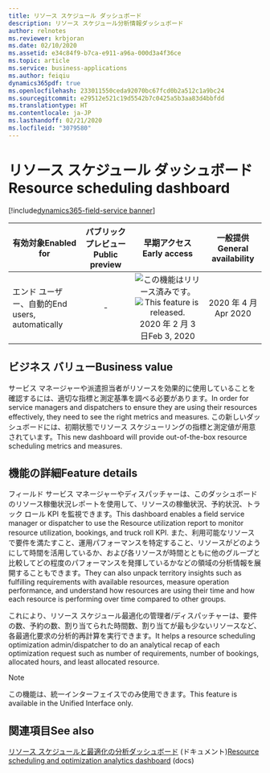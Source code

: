 ```yaml
---
title: リソース スケジュール ダッシュボード
description: リソース スケジュール分析情報ダッシュボード
author: relnotes
ms.reviewer: krbjoran
ms.date: 02/10/2020
ms.assetid: e34c84f9-b7ca-e911-a96a-000d3a4f36ce
ms.topic: article
ms.service: business-applications
ms.author: feiqiu
dynamics365pdf: true
ms.openlocfilehash: 233011550ceda92070bc67fcd0b2a512c1a9bc24
ms.sourcegitcommit: e29512e521c19d5542b7c0425a5b3aa83d4bbfdd
ms.translationtype: HT
ms.contentlocale: ja-JP
ms.lasthandoff: 02/21/2020
ms.locfileid: "3079580"
---
```

# <a name="resource-scheduling-dashboard"></a><span data-ttu-id="213e6-103">リソース スケジュール ダッシュボード</span><span class="sxs-lookup"><span data-stu-id="213e6-103">Resource scheduling dashboard</span></span>
[!include[dynamics365-field-service banner](../includes/dynamics365-field-service.md)]

| <span data-ttu-id="213e6-104">有効対象</span><span class="sxs-lookup"><span data-stu-id="213e6-104">Enabled for</span></span>    |  <span data-ttu-id="213e6-105">パブリック プレビュー</span><span class="sxs-lookup"><span data-stu-id="213e6-105">Public preview</span></span> | <span data-ttu-id="213e6-106">早期アクセス</span><span class="sxs-lookup"><span data-stu-id="213e6-106">Early access</span></span> | <span data-ttu-id="213e6-107">一般提供</span><span class="sxs-lookup"><span data-stu-id="213e6-107">General availability</span></span> | 
| ---------- | :----------: |:----------: |:----------: |
|<span data-ttu-id="213e6-108">エンド ユーザー、自動的</span><span class="sxs-lookup"><span data-stu-id="213e6-108">End users, automatically</span></span>|-|<span data-ttu-id="213e6-109">![この機能はリリース済みです。](/dynamics365-release-plan/media/green-checkmark.png "この機能はリリース済みです。")</span><span class="sxs-lookup"><span data-stu-id="213e6-109">![This feature is released.](/dynamics365-release-plan/media/green-checkmark.png "This feature is released.")</span></span> <span data-ttu-id="213e6-110">2020 年 2 月 3 日</span><span class="sxs-lookup"><span data-stu-id="213e6-110">Feb 3, 2020</span></span>| <span data-ttu-id="213e6-111">2020 年 4 月</span><span class="sxs-lookup"><span data-stu-id="213e6-111">Apr 2020</span></span>|


## <a name="business-value"></a><span data-ttu-id="213e6-112">ビジネス バリュー</span><span class="sxs-lookup"><span data-stu-id="213e6-112">Business value</span></span>
<!-- bv start -->
<span data-ttu-id="213e6-113">サービス マネージャーや派遣担当者がリソースを効果的に使用していることを確認するには、適切な指標と測定基準を調べる必要があります。</span><span class="sxs-lookup"><span data-stu-id="213e6-113">In order for service managers and dispatchers to ensure they are using their resources effectively, they need to see the right metrics and measures.</span></span> <span data-ttu-id="213e6-114">この新しいダッシュボードには、初期状態でリソース スケジューリングの指標と測定値が用意されています。</span><span class="sxs-lookup"><span data-stu-id="213e6-114">This new dashboard will provide out-of-the-box resource scheduling metrics and measures.</span></span>
<!-- bv end -->



## <a name="feature-details"></a><span data-ttu-id="213e6-115">機能の詳細</span><span class="sxs-lookup"><span data-stu-id="213e6-115">Feature details</span></span>
<!--feature detail start -->
<span data-ttu-id="213e6-116">フィールド サービス マネージャーやディスパッチャーは、このダッシュボードのリソース稼働状況レポートを使用して、リソースの稼働状況、予約状況、トラック ロール KPI を監視できます。</span><span class="sxs-lookup"><span data-stu-id="213e6-116">This dashboard enables a field service manager or dispatcher to use the Resource utilization report to monitor resource utilization, bookings, and truck roll KPI.</span></span> <span data-ttu-id="213e6-117">また、利用可能なリソースで要件を満たすこと、運用パフォーマンスを特定すること、リソースがどのようにして時間を活用しているか、および各リソースが時間とともに他のグループと比較してどの程度のパフォーマンスを発揮しているかなどの領域の分析情報を展開することもできます。</span><span class="sxs-lookup"><span data-stu-id="213e6-117">They can also unpack territory insights such as fulfilling requirements with available resources, measure operation performance, and understand how resources are using their time and how each resource is performing over time compared to other groups.</span></span>

<span data-ttu-id="213e6-118">これにより、リソース スケジュール最適化の管理者/ディスパッチャーは、要件の数、予約の数、割り当てられた時間数、割り当てが最も少ないリソースなど、各最適化要求の分析的再計算を実行できます。</span><span class="sxs-lookup"><span data-stu-id="213e6-118">It helps a resource scheduling optimization admin/dispatcher to do an analytical recap of each optimization request such as number of requirements, number of bookings, allocated hours, and least allocated resource.</span></span>
<!--feature detail end -->


> [!NOTE]
> <span data-ttu-id="213e6-119">この機能は、統一インターフェイスでのみ使用できます。</span><span class="sxs-lookup"><span data-stu-id="213e6-119">This feature is available in the Unified Interface only.</span></span>







## <a name="see-also"></a><span data-ttu-id="213e6-120">関連項目</span><span class="sxs-lookup"><span data-stu-id="213e6-120">See also</span></span>
<span data-ttu-id="213e6-121">[リソース スケジュールと最適化の分析ダッシュボード](https://docs.microsoft.com/dynamics365/field-service/scheduling-analytics-reports) (ドキュメント)</span><span class="sxs-lookup"><span data-stu-id="213e6-121">[Resource scheduling and optimization analytics dashboard](https://docs.microsoft.com/dynamics365/field-service/scheduling-analytics-reports) (docs)</span></span>
